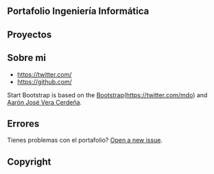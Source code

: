 ## Portafolio Ingeniería Informática




## Proyectos



## Sobre mi

* https://twitter.com/
* https://github.com/

Start Bootstrap is based on the [Bootstrap](http://getbootstrap.com/)(https://twitter.com/mdo) and [Aarón José Vera Cerdeña](https://twitter.com/).
 
## Errores

Tienes problemas con el portafolio? [Open a new issue](https://github.com/).

## Copyright

